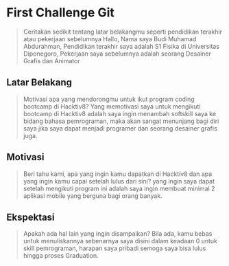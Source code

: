 # First Challenge Git

> Ceritakan sedikit tentang latar belakangmu seperti pendidikan terakhir atau pekerjaan sebelumnya
Hallo, Nama saya Budi Muhamad Abdurahman, Pendidikan terakhir saya adalah S1 Fisika di Universitas Diponegoro, Pekerjaan saya sebelumnya adalah seorang Desainer Grafis dan Animator

## Latar Belakang

> Motivasi apa yang mendorongmu untuk ikut program coding bootcamp di Hacktiv8?
Yang memotivasi saya untuk mengikuti bootcamp di Hacktiv8 adalah saya ingin menambah softskill saya ke bidang bahasa pemrograman, maka akan sangat menunjang bagi diri saya jika saya dapat menjadi programer dan seorang desainer grafis juga.

## Motivasi

> Beri tahu kami, apa yang ingin kamu dapatkan di Hacktiv8 dan apa yang ingin kamu capai setelah lulus dari sini?
yang ingin saya dapat setelah mengikuti program ini adalah saya ingin membuat minimal 2 aplikasi mobile yang berguna bagi orang banyak.

## Ekspektasi

> Apakah ada hal lain yang ingin disampaikan? Bila ada, kamu bebas untuk menuliskannya
sebenarnya saya disini dalam keadaan 0 untuk skill pemrograman, harapan saya pribadi semoga saya bisa lulus hingga proses Graduation.
